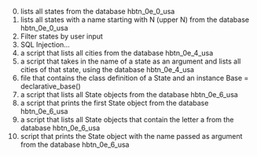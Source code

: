 0. lists all states from the database hbtn_0e_0_usa
1. lists all states with a name starting with N (upper N)
   from the database hbtn_0e_0_usa
2. Filter states by user input
3. SQL Injection...
4. a script that lists all cities from the database hbtn_0e_4_usa
5. a script that takes in the name of a state as an argument and lists all cities of that state, using the database hbtn_0e_4_usa
6. file that contains the class definition of a State and an instance Base = declarative_base()
7. a script that lists all State objects from the database hbtn_0e_6_usa
8. a script that prints the first State object from the database hbtn_0e_6_usa
9. a script that lists all State objects that contain the letter a from the database hbtn_0e_6_usa
10. script that prints the State object with the name passed as argument from the database hbtn_0e_6_usa
